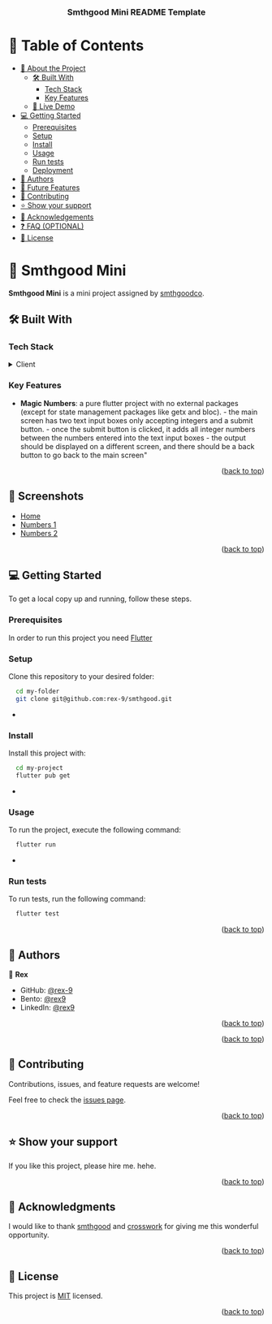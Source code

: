 <a name="readme-top"></a>

<div align="center">
  <h3><b>Smthgood Mini README Template</b></h3>
</div>

<!-- TABLE OF CONTENTS -->

# 📗 Table of Contents

- [📖 About the Project](#about-project)
  - [🛠 Built With](#built-with)
    - [Tech Stack](#tech-stack)
    - [Key Features](#key-features)
  - [🚀 Live Demo](#presentation)
- [💻 Getting Started](#getting-started)
  - [Prerequisites](#prerequisites)
  - [Setup](#setup)
  - [Install](#install)
  - [Usage](#usage)
  - [Run tests](#run-tests)
  - [Deployment](#deployment)
- [👥 Authors](#authors)
- [🔭 Future Features](#future-features)
- [🤝 Contributing](#contributing)
- [⭐️ Show your support](#support)
- [🙏 Acknowledgements](#acknowledgements)
- [❓ FAQ (OPTIONAL)](#faq)
- [📝 License](#license)

<!-- PROJECT DESCRIPTION -->

# 📖 Smthgood Mini <a name="about-project"></a>

**Smthgood Mini** is a mini project assigned by [smthgoodco](https://www.smthgoodco.com/).

## 🛠 Built With <a name="built-with"></a>

### Tech Stack <a name="tech-stack"></a>

<details>
  <summary>Client</summary>
  <ul>
    <li><a href="https://flutter.dev/">Flutter</a></li>
    <li><a href="https://pub.dev/packages/get">GetX</a></li>
  </ul>
</details>

<!-- Features -->

### Key Features <a name="key-features"></a>

- **Magic Numbers**: a pure flutter project with no external
  packages (except for state management packages like getx and
  bloc). - the main screen has two text input boxes only accepting
  integers and a submit button. - once the submit button is
  clicked, it adds all integer numbers between the numbers entered
  into the text input boxes - the output should be displayed on a
  different screen, and there should be a back button to go back
  to the main screen"

<p align="right">(<a href="#readme-top">back to top</a>)</p>

<!-- Screenshots -->

## 🚀 Screenshots <a name="screenshots"></a>

- [Home](./assets/home.png)
- [Numbers 1](./assets/numbers-1.png)
- [Numbers 2](./assets/numbers-2.png)

<p align="right">(<a href="#readme-top">back to top</a>)</p>

<!-- GETTING STARTED -->

## 💻 Getting Started <a name="getting-started"></a>

To get a local copy up and running, follow these steps.

### Prerequisites

In order to run this project you need [Flutter](https://flutter.dev)

### Setup

Clone this repository to your desired folder:

```sh
  cd my-folder
  git clone git@github.com:rex-9/smthgood.git
```

-

### Install

Install this project with:

```sh
  cd my-project
  flutter pub get
```

-

### Usage

To run the project, execute the following command:

```sh
  flutter run
```

-

### Run tests

To run tests, run the following command:

```sh
  flutter test
```

<p align="right">(<a href="#readme-top">back to top</a>)</p>

<!-- AUTHORS -->

## 👥 Authors <a name="authors"></a>

👤 **Rex**

- GitHub: [@rex-9](https://github.com/rex-9)
- Bento: [@rex9](https://bento.me/rex9)
- LinkedIn: [@rex9](https://linkedin.com/in/rex9)

<p align="right">(<a href="#readme-top">back to top</a>)</p>

<p align="right">(<a href="#readme-top">back to top</a>)</p>

<!-- CONTRIBUTING -->

## 🤝 Contributing <a name="contributing"></a>

Contributions, issues, and feature requests are welcome!

Feel free to check the [issues page](../../issues/).

<p align="right">(<a href="#readme-top">back to top</a>)</p>

<!-- SUPPORT -->

## ⭐️ Show your support <a name="support"></a>

If you like this project, please hire me. hehe.

<p align="right">(<a href="#readme-top">back to top</a>)</p>

<!-- ACKNOWLEDGEMENTS -->

## 🙏 Acknowledgments <a name="acknowledgements"></a>

I would like to thank [smthgood](https://www.smthgoodco.com/) and [crosswork]() for giving me this wonderful opportunity.

<p align="right">(<a href="#readme-top">back to top</a>)</p>

<!-- LICENSE -->

## 📝 License <a name="license"></a>

This project is [MIT](./LICENSE) licensed.

<p align="right">(<a href="#readme-top">back to top</a>)</p>
